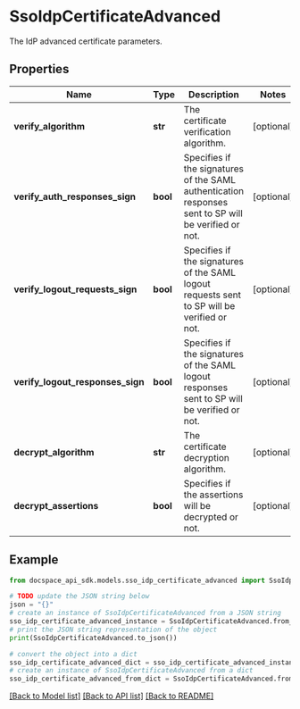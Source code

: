 # SsoIdpCertificateAdvanced
The IdP advanced certificate parameters.

## Properties

Name | Type | Description | Notes
------------ | ------------- | ------------- | -------------
**verify_algorithm** | **str** | The certificate verification algorithm. | [optional] 
**verify_auth_responses_sign** | **bool** | Specifies if the signatures of the SAML authentication responses sent to SP will be verified or not. | [optional] 
**verify_logout_requests_sign** | **bool** | Specifies if the signatures of the SAML logout requests sent to SP will be verified or not. | [optional] 
**verify_logout_responses_sign** | **bool** | Specifies if the signatures of the SAML logout responses sent to SP will be verified or not. | [optional] 
**decrypt_algorithm** | **str** | The certificate decryption algorithm. | [optional] 
**decrypt_assertions** | **bool** | Specifies if the assertions will be decrypted or not. | [optional] 

## Example

```python
from docspace_api_sdk.models.sso_idp_certificate_advanced import SsoIdpCertificateAdvanced

# TODO update the JSON string below
json = "{}"
# create an instance of SsoIdpCertificateAdvanced from a JSON string
sso_idp_certificate_advanced_instance = SsoIdpCertificateAdvanced.from_json(json)
# print the JSON string representation of the object
print(SsoIdpCertificateAdvanced.to_json())

# convert the object into a dict
sso_idp_certificate_advanced_dict = sso_idp_certificate_advanced_instance.to_dict()
# create an instance of SsoIdpCertificateAdvanced from a dict
sso_idp_certificate_advanced_from_dict = SsoIdpCertificateAdvanced.from_dict(sso_idp_certificate_advanced_dict)
```
[[Back to Model list]](../README.md#documentation-for-models) [[Back to API list]](../README.md#documentation-for-api-endpoints) [[Back to README]](../README.md)


